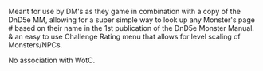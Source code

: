 Meant for use by DM's as they game in combination with a copy of the DnD5e MM, allowing for a super simple way to look up any
Monster's page # based on their name in the 1st publication of the DnD5e Monster Manual. & an easy to use Challenge Rating
menu that allows for level scaling of Monsters/NPCs.

No association with WotC.  
